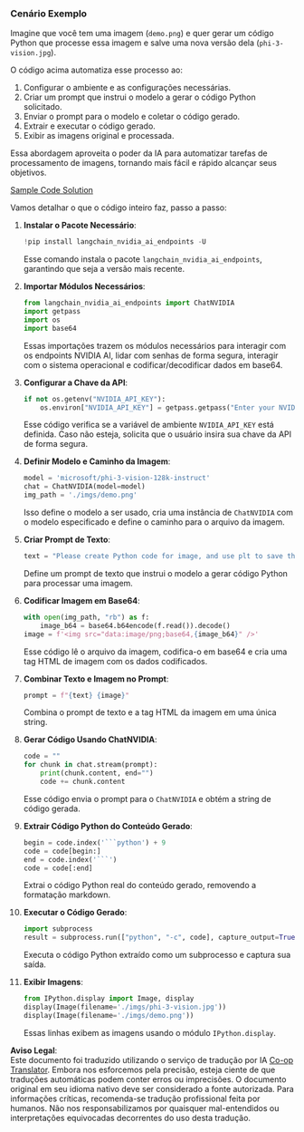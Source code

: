 <!--
CO_OP_TRANSLATOR_METADATA:
{
  "original_hash": "a8de701a2f1eb12b1f82432288d709cf",
  "translation_date": "2025-05-09T19:55:11+00:00",
  "source_file": "md/02.Application/04.Vision/Phi3/E2E_Nvidia_NIM_Vision.md",
  "language_code": "pt"
}
-->
### Cenário Exemplo

Imagine que você tem uma imagem (`demo.png`) e quer gerar um código Python que processe essa imagem e salve uma nova versão dela (`phi-3-vision.jpg`).

O código acima automatiza esse processo ao:

1. Configurar o ambiente e as configurações necessárias.
2. Criar um prompt que instrui o modelo a gerar o código Python solicitado.
3. Enviar o prompt para o modelo e coletar o código gerado.
4. Extrair e executar o código gerado.
5. Exibir as imagens original e processada.

Essa abordagem aproveita o poder da IA para automatizar tarefas de processamento de imagens, tornando mais fácil e rápido alcançar seus objetivos.

[Sample Code Solution](../../../../../../code/06.E2E/E2E_Nvidia_NIM_Phi3_Vision.ipynb)

Vamos detalhar o que o código inteiro faz, passo a passo:

1. **Instalar o Pacote Necessário**:  
    ```python
    !pip install langchain_nvidia_ai_endpoints -U
    ```  
    Esse comando instala o pacote `langchain_nvidia_ai_endpoints`, garantindo que seja a versão mais recente.

2. **Importar Módulos Necessários**:  
    ```python
    from langchain_nvidia_ai_endpoints import ChatNVIDIA
    import getpass
    import os
    import base64
    ```  
    Essas importações trazem os módulos necessários para interagir com os endpoints NVIDIA AI, lidar com senhas de forma segura, interagir com o sistema operacional e codificar/decodificar dados em base64.

3. **Configurar a Chave da API**:  
    ```python
    if not os.getenv("NVIDIA_API_KEY"):
        os.environ["NVIDIA_API_KEY"] = getpass.getpass("Enter your NVIDIA API key: ")
    ```  
    Esse código verifica se a variável de ambiente `NVIDIA_API_KEY` está definida. Caso não esteja, solicita que o usuário insira sua chave da API de forma segura.

4. **Definir Modelo e Caminho da Imagem**:  
    ```python
    model = 'microsoft/phi-3-vision-128k-instruct'
    chat = ChatNVIDIA(model=model)
    img_path = './imgs/demo.png'
    ```  
    Isso define o modelo a ser usado, cria uma instância de `ChatNVIDIA` com o modelo especificado e define o caminho para o arquivo da imagem.

5. **Criar Prompt de Texto**:  
    ```python
    text = "Please create Python code for image, and use plt to save the new picture under imgs/ and name it phi-3-vision.jpg."
    ```  
    Define um prompt de texto que instrui o modelo a gerar código Python para processar uma imagem.

6. **Codificar Imagem em Base64**:  
    ```python
    with open(img_path, "rb") as f:
        image_b64 = base64.b64encode(f.read()).decode()
    image = f'<img src="data:image/png;base64,{image_b64}" />'
    ```  
    Esse código lê o arquivo da imagem, codifica-o em base64 e cria uma tag HTML de imagem com os dados codificados.

7. **Combinar Texto e Imagem no Prompt**:  
    ```python
    prompt = f"{text} {image}"
    ```  
    Combina o prompt de texto e a tag HTML da imagem em uma única string.

8. **Gerar Código Usando ChatNVIDIA**:  
    ```python
    code = ""
    for chunk in chat.stream(prompt):
        print(chunk.content, end="")
        code += chunk.content
    ```  
    Esse código envia o prompt para o `ChatNVIDIA` e obtém a string de código gerada.

9. **Extrair Código Python do Conteúdo Gerado**:  
    ```python
    begin = code.index('```python') + 9  
    code = code[begin:]  
    end = code.index('```')
    code = code[:end]
    ```  
    Extrai o código Python real do conteúdo gerado, removendo a formatação markdown.

10. **Executar o Código Gerado**:  
    ```python
    import subprocess
    result = subprocess.run(["python", "-c", code], capture_output=True)
    ```  
    Executa o código Python extraído como um subprocesso e captura sua saída.

11. **Exibir Imagens**:  
    ```python
    from IPython.display import Image, display
    display(Image(filename='./imgs/phi-3-vision.jpg'))
    display(Image(filename='./imgs/demo.png'))
    ```  
    Essas linhas exibem as imagens usando o módulo `IPython.display`.

**Aviso Legal**:  
Este documento foi traduzido utilizando o serviço de tradução por IA [Co-op Translator](https://github.com/Azure/co-op-translator). Embora nos esforcemos pela precisão, esteja ciente de que traduções automáticas podem conter erros ou imprecisões. O documento original em seu idioma nativo deve ser considerado a fonte autorizada. Para informações críticas, recomenda-se tradução profissional feita por humanos. Não nos responsabilizamos por quaisquer mal-entendidos ou interpretações equivocadas decorrentes do uso desta tradução.